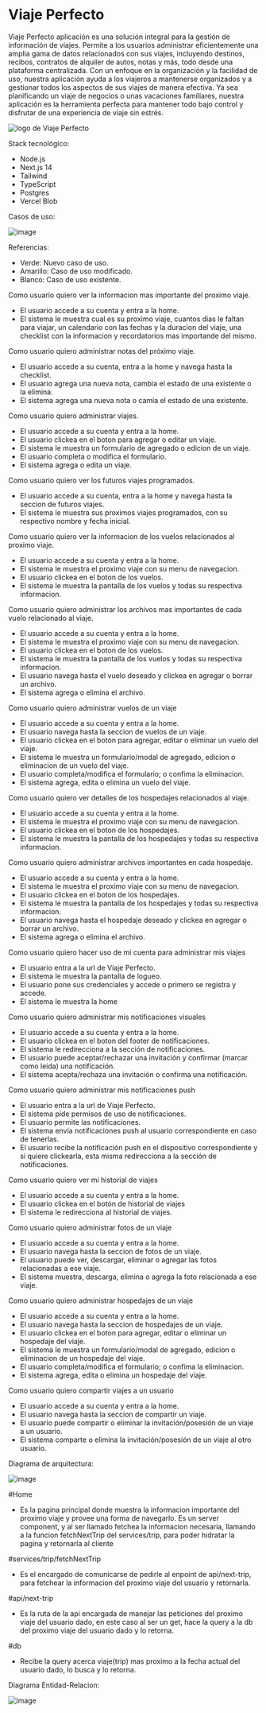 # Viaje Perfecto

Viaje Perfecto aplicación es una solución integral para la gestión de información de viajes. Permite a los usuarios administrar eficientemente una amplia gama de datos relacionados con sus viajes, incluyendo destinos, recibos, contratos de alquiler de autos, notas y más, todo desde una plataforma centralizada. Con un enfoque en la organización y la facilidad de uso, nuestra aplicación ayuda a los viajeros a mantenerse organizados y a gestionar todos los aspectos de sus viajes de manera efectiva. Ya sea planificando un viaje de negocios o unas vacaciones familiares, nuestra aplicación es la herramienta perfecta para mantener todo bajo control y disfrutar de una experiencia de viaje sin estrés.

![logo de Viaje Perfecto](https://github.com/laautarolopez/viaje-perfecto/blob/main/public/images/logo.jpeg) 

Stack tecnológico:
- Node.js
- Next.js 14
- Tailwind
- TypeScript
- Postgres
- Vercel Blob

Casos de uso:

![image](https://github.com/laautarolopez/viaje-perfecto/assets/73248047/f8a5cc29-bf83-4c1a-b094-b82ac0a2bdb7)

Referencias:
- Verde: Nuevo caso de uso.
- Amarillo: Caso de uso modificado.
- Blanco: Caso de uso existente.
  
Como usuario quiero ver la informacion mas importante del proximo viaje.
- El usuario accede a su cuenta y entra a la home.
- El sistema le muestra cual es su proximo viaje, cuantos dias le faltan para viajar, un calendario con las fechas y la duracion del viaje, una checklist con la informacion y recordatorios mas importande del mismo.

Como usuario quiero administrar notas del próximo viaje.
- El usuario accede a su cuenta, entra a la home y navega hasta la checklist.
- El usuario agrega una nueva nota, cambia el estado de una existente o la elimina.
- El sistema agrega una nueva nota o camia el estado de una existente.

Como usuario quiero administrar viajes.
- El usuario accede a su cuenta y entra a la home.
- El usuario clickea en el boton para agregar o editar un viaje.
- El sistema le muestra un formulario de agregado o edicion de un viaje.
- El usuario completa o modifica el formulario.
- El sistema agrega o edita un viaje.

Como usuario quiero ver los futuros viajes programados.
- El usuario accede a su cuenta, entra a la home y navega hasta la seccion de futuros viajes.
- El sistema le muestra sus proximos viajes programados, con su respectivo nombre y fecha inicial.

Como usuario  quiero ver la informacion de los vuelos relacionados al proximo viaje.
- El usuario accede a su cuenta y entra a la home.
- El sistema le muestra el proximo viaje con su menu de navegacion.
- El usuario clickea en el boton de los vuelos.
- El sistema le muestra la pantalla de los vuelos y todas su respectiva informacion.

Como usuario quiero administrar los archivos mas importantes de cada vuelo relacionado al viaje.
- El usuario accede a su cuenta y entra a la home.
- El sistema le muestra el proximo viaje con su menu de navegacion.
- El usuario clickea en el boton de los vuelos.
- El sistema le muestra la pantalla de los vuelos y todas su respectiva informacion.
- El usuario navega hasta el vuelo deseado y clickea en agregar o borrar un archivo.
- El sistema agrega o elimina el archivo.

Como usuario quiero administrar vuelos de un viaje
- El usuario accede a su cuenta y entra a la home.
- El usuario navega hasta la seccion de vuelos de un viaje.
- El usuario clickea en el boton para agregar, editar o eliminar un vuelo del viaje.
- El sistema le muestra un formulario/modal de agregado, edicion o eliminacion de un vuelo del viaje.
- El usuario completa/modifica el formulario; o confima la eliminacion.
- El sistema agrega, edita o elimina un vuelo del viaje.

Como usuario quiero ver detalles de los hospedajes relacionados al viaje.
- El usuario accede a su cuenta y entra a la home.
- El sistema le muestra el proximo viaje con su menu de navegacion.
- El usuario clickea en el boton de los hospedajes.
- El sistema le muestra la pantalla de los hospedajes y todas su respectiva informacion.

Como usuario quiero administrar archivos importantes en cada hospedaje.
- El usuario accede a su cuenta y entra a la home.
- El sistema le muestra el proximo viaje con su menu de navegacion.
- El usuario clickea en el boton de los hospedajes.
- El sistema le muestra la pantalla de los hospedajes y todas su respectiva informacion.
- El usuario navega hasta el hospedaje deseado y clickea en agregar o borrar un archivo.
- El sistema agrega o elimina el archivo.

Como usuario quiero hacer uso de mi cuenta para administrar mis viajes
-  El usuario entra a la url de Viaje Perfecto.
-  El sistema le muestra la pantalla de logueo.
-  El usuario pone sus credenciales y accede o primero se registra y accede.
-  El sistema le muestra la home

Como usuario quiero administrar mis notificaciones visuales
- El usuario accede a su cuenta y entra a la home.
- El usuario clickea en el boton del footer de notificaciones.
- El sistema le redirecciona a la sección de notificaciones.
- El usuario puede aceptar/rechazar una invitación y confirmar (marcar como leída) una notificación.
- El sistema acepta/rechaza una invitación o confirma una notificación.

Como usuario quiero administrar mis notificaciones push
- El usuario entra a la url de Viaje Perfecto.
- El sistema pide permisos de uso de notificaciones.
- El usuario permite las notificaciones.
- El sistema envía notificaciones push al usuario correspondiente en caso de tenerlas.
- El usuario recibe la notificación push en el dispositivo correspondiente y si quiere clickearla, esta misma redirecciona a la sección de notificaciones.

Como usuario quiero ver mi historial de viajes
- El usuario accede a su cuenta y entra a la home.
- El usuario clickea en el botón de historial de viajes
- El sistema le redirecciona al historial de viajes.

Como usuario quiero administrar fotos de un viaje
- El usuario accede a su cuenta y entra a la home.
- El usuario navega hasta la seccion de fotos de un viaje.
- El usuario puede ver, descargar, eliminar o agregar las fotos relacionadas a ese viaje.
- El sistema muestra, descarga, elimina o agrega la foto relacionada a ese viaje.

Como usuario quiero administrar hospedajes de un viaje
- El usuario accede a su cuenta y entra a la home.
- El usuario navega hasta la seccion de hospedajes de un viaje.
- El usuario clickea en el boton para agregar, editar o eliminar un hospedaje del viaje.
- El sistema le muestra un formulario/modal de agregado, edicion o eliminacion de un hospedaje del viaje.
- El usuario completa/modifica el formulario; o confima la eliminacion.
- El sistema agrega, edita o elimina un hospedaje del viaje.

Como usuario quiero compartir viajes a un usuario
- El usuario accede a su cuenta y entra a la home.
- El usuario navega hasta la seccion de compartir un viaje.
- El usuario puede compartir o eliminar la invitación/posesión de un viaje a un usuario.
- El sistema comparte o elimina la invitación/posesión de un viaje al otro usuario.

Diagrama de arquitectura:

![image](https://github.com/laautarolopez/viaje-perfecto/assets/73248047/ee2b0ae1-fa99-4eed-8e05-cb4888a7a945)

#Home
- Es la pagina principal donde muestra la informacion importante del proximo viaje y provee una forma de navegarlo. Es un server component, y al ser llamado
  fetchea la informacion necesaria, llamando a la funcion fetchNextTrip del services/trip, para poder hidratar la pagina y retornarla al cliente

#services/trip/fetchNextTrip
- Es el encargado de comunicarse de pedirle al enpoint de api/next-trip, para fetchear la informacion del proximo viaje del usuario y retornarla.

#api/next-trip
- Es la ruta de la api encargada de manejar las peticiones del proximo viaje del usuario dado, en este caso al ser un get, hace la query a la db del proximo viaje del usuario dado y lo retorna.

#db
- Recibe la query acerca viaje(trip) mas proximo a la fecha actual del usuario dado, lo busca y lo retorna.


Diagrama Entidad-Relacion:

![image](https://github.com/laautarolopez/viaje-perfecto/assets/73248047/4c8d931a-fa51-4e60-b5be-5299cd42f947)

